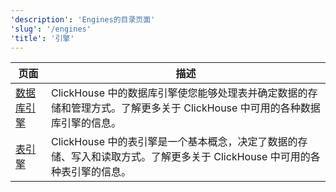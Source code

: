 ```yaml
---
'description': 'Engines的目录页面'
'slug': '/engines'
'title': '引擎'
---
```




| 页面                                                | 描述                                                                                                                                                                          |
|----------------------------------------------------|-----------------------------------------------------------------------------------------------------------------------------------------------------------------------------|
| [数据库引擎](../engines/database-engines/index.md) | ClickHouse 中的数据库引擎使您能够处理表并确定数据的存储和管理方式。了解更多关于 ClickHouse 中可用的各种数据库引擎的信息。                                             |
| [表引擎](../engines/table-engines/index.md)         | ClickHouse 中的表引擎是一个基本概念，决定了数据的存储、写入和读取方式。了解更多关于 ClickHouse 中可用的各种表引擎的信息。                                               |
